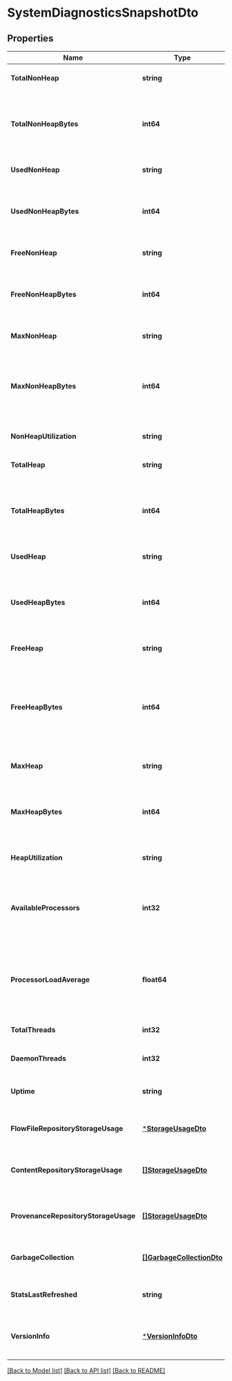 # SystemDiagnosticsSnapshotDto

## Properties
Name | Type | Description | Notes
------------ | ------------- | ------------- | -------------
**TotalNonHeap** | **string** | Total size of non heap. | [optional] [default to null]
**TotalNonHeapBytes** | **int64** | Total number of bytes allocated to the JVM not used for heap | [optional] [default to null]
**UsedNonHeap** | **string** | Amount of use non heap. | [optional] [default to null]
**UsedNonHeapBytes** | **int64** | Total number of bytes used by the JVM not in the heap space | [optional] [default to null]
**FreeNonHeap** | **string** | Amount of free non heap. | [optional] [default to null]
**FreeNonHeapBytes** | **int64** | Total number of free non-heap bytes available to the JVM | [optional] [default to null]
**MaxNonHeap** | **string** | Maximum size of non heap. | [optional] [default to null]
**MaxNonHeapBytes** | **int64** | The maximum number of bytes that the JVM can use for non-heap purposes | [optional] [default to null]
**NonHeapUtilization** | **string** | Utilization of non heap. | [optional] [default to null]
**TotalHeap** | **string** | Total size of heap. | [optional] [default to null]
**TotalHeapBytes** | **int64** | The total number of bytes that are available for the JVM heap to use | [optional] [default to null]
**UsedHeap** | **string** | Amount of used heap. | [optional] [default to null]
**UsedHeapBytes** | **int64** | The number of bytes of JVM heap that are currently being used | [optional] [default to null]
**FreeHeap** | **string** | Amount of free heap. | [optional] [default to null]
**FreeHeapBytes** | **int64** | The number of bytes that are allocated to the JVM heap but not currently being used | [optional] [default to null]
**MaxHeap** | **string** | Maximum size of heap. | [optional] [default to null]
**MaxHeapBytes** | **int64** | The maximum number of bytes that can be used by the JVM | [optional] [default to null]
**HeapUtilization** | **string** | Utilization of heap. | [optional] [default to null]
**AvailableProcessors** | **int32** | Number of available processors if supported by the underlying system. | [optional] [default to null]
**ProcessorLoadAverage** | **float64** | The processor load average if supported by the underlying system. | [optional] [default to null]
**TotalThreads** | **int32** | Total number of threads. | [optional] [default to null]
**DaemonThreads** | **int32** | Number of daemon threads. | [optional] [default to null]
**Uptime** | **string** | The uptime of the Java virtual machine | [optional] [default to null]
**FlowFileRepositoryStorageUsage** | [***StorageUsageDto**](StorageUsageDTO.md) | The flowfile repository storage usage. | [optional] [default to null]
**ContentRepositoryStorageUsage** | [**[]StorageUsageDto**](StorageUsageDTO.md) | The content repository storage usage. | [optional] [default to null]
**ProvenanceRepositoryStorageUsage** | [**[]StorageUsageDto**](StorageUsageDTO.md) | The provenance repository storage usage. | [optional] [default to null]
**GarbageCollection** | [**[]GarbageCollectionDto**](GarbageCollectionDTO.md) | The garbage collection details. | [optional] [default to null]
**StatsLastRefreshed** | **string** | When the diagnostics were generated. | [optional] [default to null]
**VersionInfo** | [***VersionInfoDto**](VersionInfoDTO.md) | The nifi, os, java, and build version information | [optional] [default to null]

[[Back to Model list]](../README.md#documentation-for-models) [[Back to API list]](../README.md#documentation-for-api-endpoints) [[Back to README]](../README.md)


